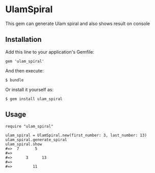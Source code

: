 # UlamSpiral

This gem can generate Ulam spiral and also shows result on console

## Installation

Add this line to your application's Gemfile:

    gem 'ulam_spiral'

And then execute:

    $ bundle

Or install it yourself as:

    $ gem install ulam_spiral

## Usage

    require "ulam_spiral"

    ulam_spiral = UlamSpiral.new(first_number: 3, last_number: 13)
    ulam_spiral.generate_spiral
    ulam_spiral.show
    #=>  7       5
    #=>
    #=>      3      13
    #=>
    #=>         11
